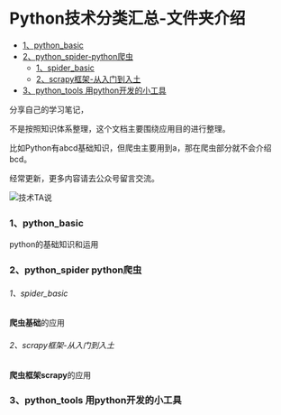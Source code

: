 
# Python技术分类汇总-文件夹介绍

 
- [1、python_basic](#1python_basic)        
- [2、python_spider-python爬虫](#2python_spider-python爬虫)                    
  - [1、spider_basic](#1spider_basic)
  - [2、scrapy框架-从入门到入土](#2scrapy框架-从入门到入土)
- [3、python_tools 用python开发的小工具](#3python_tools-用python开发的小工具)


分享自己的学习笔记，

不是按照知识体系整理，这个文档主要围绕应用目的进行整理。

比如Python有abcd基础知识，但爬虫主要用到a，那在爬虫部分就不会介绍bcd。

经常更新，更多内容请去公众号留言交流。

![技术TA说](https://github.com/kanmendashu2020/resouce/blob/master/image/tec_code.jpg)

### 1、python_basic
python的基础知识和运用

### 2、python_spider python爬虫
###### 1、spider_basic

**爬虫基础**的应用

###### 2、scrapy框架-从入门到入土

**爬虫框架scrapy**的应用

### 3、python_tools 用python开发的小工具
